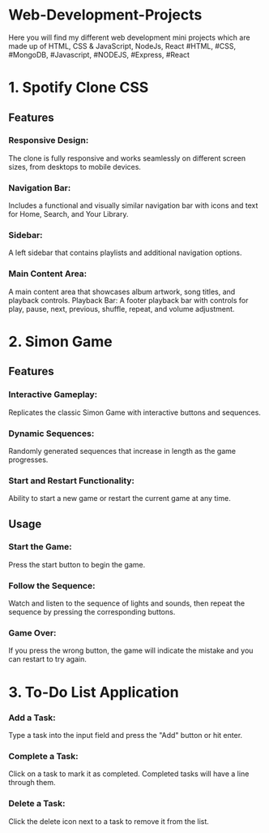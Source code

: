 # Web-Development-Projects

Here you will find my different web development mini projects which are made up of HTML, CSS & JavaScript, NodeJs, React
#HTML, #CSS, #MongoDB, #Javascript, #NODEJS, #Express, #React

# 1. Spotify Clone CSS
 ## Features
### Responsive Design: 
The clone is fully responsive and works seamlessly on different screen sizes, from desktops to mobile devices.
### Navigation Bar: 
Includes a functional and visually similar navigation bar with icons and text for Home, Search, and Your Library.
### Sidebar: 
A left sidebar that contains playlists and additional navigation options.
### Main Content Area: 
A main content area that showcases album artwork, song titles, and playback controls.
Playback Bar: A footer playback bar with controls for play, pause, next, previous, shuffle, repeat, and volume adjustment.
# 2. Simon Game
## Features
### Interactive Gameplay:
Replicates the classic Simon Game with interactive buttons and sequences.
### Dynamic Sequences: 
Randomly generated sequences that increase in length as the game progresses.
### Start and Restart Functionality:
Ability to start a new game or restart the current game at any time.

## Usage
### Start the Game:
Press the start button to begin the game.
### Follow the Sequence: 
Watch and listen to the sequence of lights and sounds, then repeat the sequence by pressing the corresponding buttons.
### Game Over:
If you press the wrong button, the game will indicate the mistake and you can restart to try again.

# 3. To-Do List Application

### Add a Task: 
Type a task into the input field and press the "Add" button or hit enter.
### Complete a Task: 
Click on a task to mark it as completed. Completed tasks will have a line through them.
### Delete a Task: 
Click the delete icon next to a task to remove it from the list.




